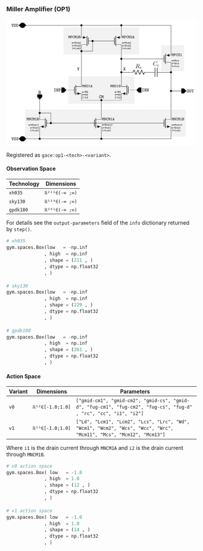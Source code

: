 ### Miller Amplifier (OP1)

![op1](https://raw.githubusercontent.com/matthschw/ace/main/figures/op1.png)


Registered as `gace:op1-<tech>-<variant>`.

#### Observation Space

| Technology | Dimensions     |
|------------|----------------|
| `xh035`    | `ℝ²¹¹∈(-∞ ;∞)` |
| `sky130`   | `ℝ²²⁹∈(-∞ ;∞)` |
| `gpdk180`  | `ℝ²⁶¹∈(-∞ ;∞)` |

For details see the `output-parameters` field of the `info` dictionary
returned by `step()`.

```python
# xh035
gym.spaces.Box(low   = -np.inf
              , high  = np.inf
              , shape = (211 , )
              , dtype = np.float32
              , )

# sky130
gym.spaces.Box(low   = -np.inf
              , high  = np.inf
              , shape = (229 , )
              , dtype = np.float32
              , )

# gpdk180
gym.spaces.Box(low   = -np.inf
              , high  = np.inf
              , shape = (261 , )
              , dtype = np.float32
              , )
```

#### Action Space 

| Variant | Dimensions       | Parameters                                                                                                          |
|---------|------------------|---------------------------------------------------------------------------------------------------------------------|
| `v0`    | `ℝ¹²∈[-1.0;1.0]` | `["gmid-cm1", "gmid-cm2", "gmid-cs", "gmid-d", "fug-cm1", "fug-cm2", "fug-cs", "fug-d" , "rc", "cc", "i1", "i2"]`   |
| `v1`    | `ℝ¹⁵∈[-1.0;1.0]` | `["Ld", "Lcm1", "Lcm2", "Lcs", "Lrc", "Wd", "Wcm1", "Wcm2", "Wcs", "Wcc", "Wrc", "Mcm11", "Mcs", "Mcm12", "Mcm13"]` |

Where `i1` is the drain current through `MNCM1A` and `i2` is the drain current
through `MNCM1B`.

```python
# v0 action space
gym.spaces.Box( low   = -1.0
              , high  = 1.0
              , shape = (12 , )
              , dtype = np.float32
              , )

# v1 action space
gym.spaces.Box( low   = -1.0
              , high  = 1.0
              , shape = (14 , )
              , dtype = np.float32
              , )

```

